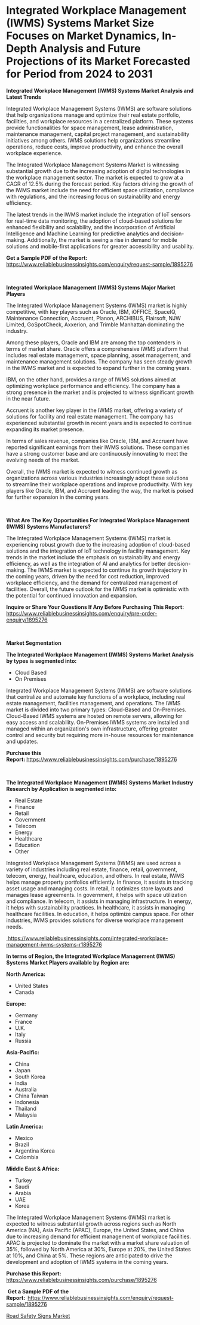 <p><h1>Integrated Workplace Management (IWMS) Systems Market Size Focuses on Market Dynamics, In-Depth Analysis and Future Projections of its Market Forecasted for Period from 2024 to 2031</h1></p><p><strong>Integrated Workplace Management (IWMS) Systems Market Analysis and Latest Trends</strong></p>
<p><p>Integrated Workplace Management Systems (IWMS) are software solutions that help organizations manage and optimize their real estate portfolio, facilities, and workplace resources in a centralized platform. These systems provide functionalities for space management, lease administration, maintenance management, capital project management, and sustainability initiatives among others. IWMS solutions help organizations streamline operations, reduce costs, improve productivity, and enhance the overall workplace experience.</p><p>The Integrated Workplace Management Systems Market is witnessing substantial growth due to the increasing adoption of digital technologies in the workplace management sector. The market is expected to grow at a CAGR of 12.5% during the forecast period. Key factors driving the growth of the IWMS market include the need for efficient space utilization, compliance with regulations, and the increasing focus on sustainability and energy efficiency.</p><p>The latest trends in the IWMS market include the integration of IoT sensors for real-time data monitoring, the adoption of cloud-based solutions for enhanced flexibility and scalability, and the incorporation of Artificial Intelligence and Machine Learning for predictive analytics and decision-making. Additionally, the market is seeing a rise in demand for mobile solutions and mobile-first applications for greater accessibility and usability.</p></p>
<p><strong>Get a Sample PDF of the Report:&nbsp;</strong> <a href="https://www.reliablebusinessinsights.com/enquiry/request-sample/1895276">https://www.reliablebusinessinsights.com/enquiry/request-sample/1895276</a></p>
<p>&nbsp;</p>
<p><strong>Integrated Workplace Management (IWMS) Systems Major Market Players</strong></p>
<p><p>The Integrated Workplace Management Systems (IWMS) market is highly competitive, with key players such as Oracle, IBM, iOFFICE, SpaceIQ, Maintenance Connection, Accruent, Planon, ARCHIBUS, Flairsoft, NJW Limited, GoSpotCheck, Axxerion, and Trimble Manhattan dominating the industry. </p><p>Among these players, Oracle and IBM are among the top contenders in terms of market share. Oracle offers a comprehensive IWMS platform that includes real estate management, space planning, asset management, and maintenance management solutions. The company has seen steady growth in the IWMS market and is expected to expand further in the coming years.</p><p>IBM, on the other hand, provides a range of IWMS solutions aimed at optimizing workplace performance and efficiency. The company has a strong presence in the market and is projected to witness significant growth in the near future.</p><p>Accruent is another key player in the IWMS market, offering a variety of solutions for facility and real estate management. The company has experienced substantial growth in recent years and is expected to continue expanding its market presence.</p><p>In terms of sales revenue, companies like Oracle, IBM, and Accruent have reported significant earnings from their IWMS solutions. These companies have a strong customer base and are continuously innovating to meet the evolving needs of the market.</p><p>Overall, the IWMS market is expected to witness continued growth as organizations across various industries increasingly adopt these solutions to streamline their workplace operations and improve productivity. With key players like Oracle, IBM, and Accruent leading the way, the market is poised for further expansion in the coming years.</p></p>
<p>&nbsp;</p>
<p><strong>What Are The Key Opportunities For Integrated Workplace Management (IWMS) Systems Manufacturers?</strong></p>
<p><p>The Integrated Workplace Management Systems (IWMS) market is experiencing robust growth due to the increasing adoption of cloud-based solutions and the integration of IoT technology in facility management. Key trends in the market include the emphasis on sustainability and energy efficiency, as well as the integration of AI and analytics for better decision-making. The IWMS market is expected to continue its growth trajectory in the coming years, driven by the need for cost reduction, improved workplace efficiency, and the demand for centralized management of facilities. Overall, the future outlook for the IWMS market is optimistic with the potential for continued innovation and expansion.</p></p>
<p><strong>Inquire or Share Your Questions If Any Before Purchasing This Report:</strong> <a href="https://www.reliablebusinessinsights.com/enquiry/pre-order-enquiry/1895276">https://www.reliablebusinessinsights.com/enquiry/pre-order-enquiry/1895276</a></p>
<p>&nbsp;</p>
<p><strong>Market Segmentation</strong></p>
<p><strong>The Integrated Workplace Management (IWMS) Systems Market Analysis by types is segmented into:</strong></p>
<p><ul><li>Cloud Based</li><li>On Premises</li></ul></p>
<p><p>Integrated Workplace Management Systems (IWMS) are software solutions that centralize and automate key functions of a workplace, including real estate management, facilities management, and operations. The IWMS market is divided into two primary types: Cloud-Based and On-Premises. Cloud-Based IWMS systems are hosted on remote servers, allowing for easy access and scalability. On-Premises IWMS systems are installed and managed within an organization's own infrastructure, offering greater control and security but requiring more in-house resources for maintenance and updates.</p></p>
<p><strong>Purchase this Report:&nbsp;</strong><a href="https://www.reliablebusinessinsights.com/purchase/1895276">https://www.reliablebusinessinsights.com/purchase/1895276</a></p>
<p>&nbsp;</p>
<p><strong>The Integrated Workplace Management (IWMS) Systems Market Industry Research by Application is segmented into:</strong></p>
<p><ul><li>Real Estate</li><li>Finance</li><li>Retail</li><li>Government</li><li>Telecom</li><li>Energy</li><li>Healthcare</li><li>Education</li><li>Other</li></ul></p>
<p><p>Integrated Workplace Management Systems (IWMS) are used across a variety of industries including real estate, finance, retail, government, telecom, energy, healthcare, education, and others. In real estate, IWMS helps manage property portfolios efficiently. In finance, it assists in tracking asset usage and managing costs. In retail, it optimizes store layouts and manages lease agreements. In government, it helps with space utilization and compliance. In telecom, it assists in managing infrastructure. In energy, it helps with sustainability practices. In healthcare, it assists in managing healthcare facilities. In education, it helps optimize campus space. For other industries, IWMS provides solutions for diverse workplace management needs.</p></p>
<p><a href="https://www.reliablebusinessinsights.com/integrated-workplace-management-iwms-systems-r1895276">&nbsp;https://www.reliablebusinessinsights.com/integrated-workplace-management-iwms-systems-r1895276</a></p>
<p><strong>In terms of Region, the Integrated Workplace Management (IWMS) Systems Market Players available by Region are:</strong></p>
<p>
    <p> <strong> North America: </strong>
        <ul>
            <li>United States</li>
            <li>Canada</li>
        </ul>
        </p> 
    <p> <strong> Europe: </strong>
        <ul>
            <li>Germany</li>
            <li>France</li>
            <li>U.K.</li>
            <li>Italy</li>
            <li>Russia</li>
        </ul>
        </p> 
    <p> <strong> Asia-Pacific: </strong>
        <ul>
            <li>China</li>
            <li>Japan</li>
            <li>South Korea</li>
            <li>India</li>
            <li>Australia</li>
            <li>China Taiwan</li>
            <li>Indonesia</li>
            <li>Thailand</li>
            <li>Malaysia</li>
        </ul>
        </p> 
    <p> <strong> Latin America: </strong>
        <ul>
            <li>Mexico</li>
            <li>Brazil</li>
            <li>Argentina Korea</li>
            <li>Colombia</li>
        </ul>
        </p> 
    <p> <strong> Middle East & Africa: </strong>
        <ul>
            <li>Turkey</li>
            <li>Saudi</li>
            <li>Arabia</li>
            <li>UAE</li>
            <li>Korea</li>
        </ul>
    </p>
    </p>
<p><p>The Integrated Workplace Management Systems (IWMS) market is expected to witness substantial growth across regions such as North America (NA), Asia Pacific (APAC), Europe, the United States, and China due to increasing demand for efficient management of workplace facilities. APAC is projected to dominate the market with a market share valuation of 35%, followed by North America at 30%, Europe at 20%, the United States at 10%, and China at 5%. These regions are anticipated to drive the development and adoption of IWMS systems in the coming years.</p></p>
<p><strong>Purchase this Report: </strong><a href="https://www.reliablebusinessinsights.com/purchase/1895276">https://www.reliablebusinessinsights.com/purchase/1895276</a></p>
<p>&nbsp;<strong>Get a Sample PDF of the Report:&nbsp;&nbsp;</strong><a href="https://www.reliablebusinessinsights.com/enquiry/request-sample/1895276">https://www.reliablebusinessinsights.com/enquiry/request-sample/1895276</a></p>
<p><strong></strong></p>
<p><p><a href="https://view.publitas.com/reportprime-1/road-safety-signs-market-size-share-analysis-growth-trends-forecasts-2024-2031/">Road Safety Signs Market</a></p></p>